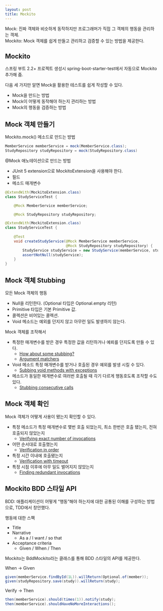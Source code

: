 ```yaml
---
layout: post
title: Mockito
---
```


Mock: 진짜 객체와 비슷하게 동작하지만 프로그래머가 직접 그 객체의 행동을 관리하는 객체.    
Mockito: Mock 객체를 쉽게 만들고 관리하고 검증할 수 있는 방법을 제공한다.


## Mockito
스프링 부트 2.2+ 프로젝트 생성시 spring-boot-starter-test에서 자동으로 Mockito 추가해 줌.   

다음 세 가지만 알면 Mock을 활용한 테스트를 쉽게 작성할 수 있다.
  - Mock을 만드는 방법
  - Mock이 어떻게 동작해야 하는지 관리하는 방법
  - Mock의 행동을 검증하는 방법


## Mock 객체 만들기

Mockito.mock() 메소드로 만드는 방법
~~~java
MemberService memberService = mock(MemberService.class);
StudyRepository studyRepository = mock(StudyRepository.class)
~~~

@Mock 애노테이션으로 만드는 방법
 - JUnit 5 extension으로 MockitoExtension을 사용해야 한다.
 - 필드
 - 메소드 매개변수

~~~Java
@ExtendWith(MockitoExtension.class)
class StudyServiceTest {

    @Mock MemberService memberService;

    @Mock StudyRepository studyRepository;
~~~

~~~java
@ExtendWith(MockitoExtension.class)
class StudyServiceTest {
    
    @Test
    void createStudyService(@Mock MemberService memberService,
                            @Mock StudyRepository studyRepository) {
        StudyService studyService = new StudyService(memberService, studyRepository);
        assertNotNull(studyService);
    }
}
~~~

## Mock 객체 Stubbing

모든 Mock 객체의 행동
- Null을 리턴한다. (Optional 타입은 Optional.empty 리턴)
- Primitive 타입은 기본 Primitive 값.
- 콜렉션은 비어있는 콜렉션.
- Void 메소드는 예외를 던지지 않고 아무런 일도 발생하지 않는다.

Mock 객체를 조작해서
- 특정한 매개변수를 받은 경우 특정한 값을 리턴하거나 예뢰를 던지도록 만들 수 있다.
  - [How about some stubbing?](https://javadoc.io/doc/org.mockito/mockito-core/latest/org/mockito/Mockito.html#2)
  - [Argument matchers](https://javadoc.io/doc/org.mockito/mockito-core/latest/org/mockito/Mockito.html#3)
- Void 메소드 특정 매개변수를 받거나 호출된 경우 예외를 발생 시킬 수 있다.
  - [Subbing void methods with exceptions](https://javadoc.io/doc/org.mockito/mockito-core/latest/org/mockito/Mockito.html#5)
- 메소드가 동일한 매개변수로 여러번 호출될 때 각기 다르게 행동호도록 조작할 수도 있다.
  - [Stubbing consecutive calls](https://javadoc.io/doc/org.mockito/mockito-core/latest/org/mockito/Mockito.html#10)


## Mock 객체 확인
Mock 객체가 어떻게 사용이 됐는지 확인할 수 있다.
- 특정 메소드가 특정 매개변수로 몇번 호출 되었는지, 최소 한번은 호출 됐는지, 전혀 호출되지 않았는지
  - [Verifying exact number of invocations](https://javadoc.io/doc/org.mockito/mockito-core/latest/org/mockito/Mockito.html#exact_verification)
- 어떤 순서대로 호출했는지
  - [Verification in order](https://javadoc.io/doc/org.mockito/mockito-core/latest/org/mockito/Mockito.html#in_order_verification)
- 특정 시간 이내에 호출됐는지
  - [Verification with timeout](https://javadoc.io/doc/org.mockito/mockito-core/latest/org/mockito/Mockito.html#verification_timeout)
- 특정 시점 이후에 아무 일도 벌어지지 않았는지
  - [Finding redundant invocations](https://javadoc.io/doc/org.mockito/mockito-core/latest/org/mockito/Mockito.html#finding_redundant_invocations)


## Mockito BDD 스타일 API
BDD: 애플리케이션이 어떻게 “행동”해야 하는지에 대한 공통된 이해를 구성하는 방법으로, TDD에서 창안했다.

행동에 대한 스팩
- Title
- Narrative
  - As a  / I want / so that
- Acceptance criteria
  - Given / When / Then

Mockito는 BddMockito라는 클래스를 통해 BDD 스타일의 API를 제공한다.

When -> Given   
~~~java
given(memberService.findById(1L)).willReturn(Optional.of(member));
given(studyRepository.save(study)).willReturn(study);
~~~

Verify -> Then   
~~~java
then(memberService).should(times(1)).notify(study);
then(memberService).shouldHaveNoMoreInteractions();
~~~

